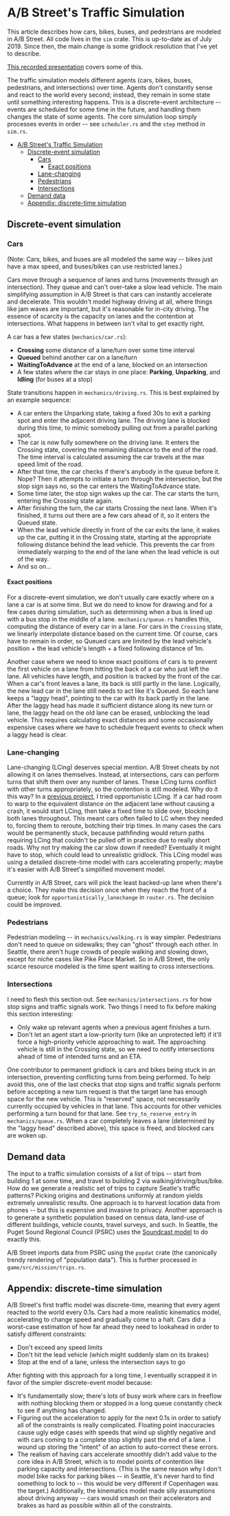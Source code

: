 # A/B Street's Traffic Simulation

This article describes how cars, bikes, buses, and pedestrians are modeled in
A/B Street. All code lives in the `sim` crate. This is up-to-date as of
July 2019. Since then, the main change is some gridlock resolution that I've yet
to describe.

[This recorded presentation](https://youtu.be/chYd5I-5oyc?t=1086) covers some of
this.

The traffic simulation models different agents (cars, bikes, buses, pedestrians,
and intersections) over time. Agents don't constantly sense and react to the
world every second; instead, they remain in some state until something
interesting happens. This is a discrete-event architecture -- events are
scheduled for some time in the future, and handling them changes the state of
some agents. The core simulation loop simply processes events in order -- see
`scheduler.rs` and the `step` method in `sim.rs`.

<!--ts-->

- [A/B Street's Traffic Simulation](#ab-streets-traffic-simulation)
  - [Discrete-event simulation](#discrete-event-simulation)
    - [Cars](#cars)
      - [Exact positions](#exact-positions)
    - [Lane-changing](#lane-changing)
    - [Pedestrians](#pedestrians)
    - [Intersections](#intersections)
  - [Demand data](#demand-data)
  - [Appendix: discrete-time simulation](#appendix-discrete-time-simulation)

<!-- Added by: dabreegster, at: Wed Jul 10 12:06:04 BST 2019 -->

<!--te-->

## Discrete-event simulation

### Cars

(Note: Cars, bikes, and buses are all modeled the same way -- bikes just have a
max speed, and buses/bikes can use restricted lanes.)

Cars move through a sequence of lanes and turns (movements through an
intersection). They queue and can't over-take a slow lead vehicle. The main
simplifying assumption in A/B Street is that cars can instantly accelerate and
decelerate. This wouldn't model highway driving at all, where things like jam
waves are important, but it's reasonable for in-city driving. The essence of
scarcity is the capacity on lanes and the contention at intersections. What
happens in between isn't vital to get exactly right.

A car has a few states (`mechanics/car.rs`):

- **Crossing** some distance of a lane/turn over some time interval
- **Queued** behind another car on a lane/turn
- **WaitingToAdvance** at the end of a lane, blocked on an intersection
- A few states where the car stays in one place: **Parking**, **Unparking**, and
  **Idling** (for buses at a stop)

State transitions happen in `mechanics/driving.rs`. This is best explained by an
example sequence:

- A car enters the Unparking state, taking a fixed 30s to exit a parking spot
  and enter the adjacent driving lane. The driving lane is blocked during this
  time, to mimic somebody pulling out from a parallel parking spot.
- The car is now fully somewhere on the driving lane. It enters the Crossing
  state, covering the remaining distance to the end of the road. The time
  interval is calculated assuming the car travels at the max speed limit of the
  road.
- After that time, the car checks if there's anybody in the queue before it.
  Nope? Then it attempts to initiate a turn through the intersection, but the
  stop sign says no, so the car enters the WaitingToAdvance state.
- Some time later, the stop sign wakes up the car. The car starts the turn,
  entering the Crossing state again.
- After finishing the turn, the car starts Crossing the next lane. When it's
  finished, it turns out there are a few cars ahead of it, so it enters the
  Queued state.
- When the lead vehicle directly in front of the car exits the lane, it wakes up
  the car, putting it in the Crossing state, starting at the appropriate
  following distance behind the lead vehicle. This prevents the car from
  immediately warping to the end of the lane when the lead vehicle is out of the
  way.
- And so on...

#### Exact positions

For a discrete-event simulation, we don't usually care exactly where on a lane a
car is at some time. But we do need to know for drawing and for a few cases
during simulation, such as determining when a bus is lined up with a bus stop in
the middle of a lane. `mechanics/queue.rs` handles this, computing the distance
of every car in a lane. For cars in the `Crossing` state, we linearly
interpolate distance based on the current time. Of course, cars have to remain
in order, so Queued cars are limited by the lead vehicle's position + the lead
vehicle's length + a fixed following distance of 1m.

Another case where we need to know exact positions of cars is to prevent the
first vehicle on a lane from hitting the back of a car who just left the lane.
All vehicles have length, and position is tracked by the front of the car. When
a car's front leaves a lane, its back is still partly in the lane. Logically,
the new lead car in the lane still needs to act like it's Queued. So each lane
keeps a "laggy head", pointing to the car with its back partly in the lane.
After the laggy head has made it sufficient distance along its new turn or lane,
the laggy head on the old lane can be erased, unblocking the lead vehicle. This
requires calculating exact distances and some occasionally expensive cases where
we have to schedule frequent events to check when a laggy head is clear.

### Lane-changing

Lane-changing (LCing) deserves special mention. A/B Street cheats by not
allowing it on lanes themselves. Instead, at intersections, cars can perform
turns that shift them over any number of lanes. These LCing turns conflict with
other turns appropriately, so the contention is still modeled. Why do it this
way? In a
[previous project](http://apps.cs.utexas.edu/tech_reports/reports/tr/TR-2157.pdf),
I tried opportunistic LCing. If a car had room to warp to the equivalent
distance on the adjacent lane without causing a crash, it would start LCing,
then take a fixed time to slide over, blocking both lanes throughout. This meant
cars often failed to LC when they needed to, forcing them to reroute, botching
their trip times. In many cases the cars would be permanently stuck, because
pathfinding would return paths requiring LCing that couldn't be pulled off in
practice due to really short roads. Why not try making the car slow down if
needed? Eventually it might have to stop, which could lead to unrealistic
gridlock. This LCing model was using a detailed discrete-time model with cars
accelerating properly; maybe it's easier with A/B Street's simplified movement
model.

Currently in A/B Street, cars will pick the least backed-up lane when there's a
choice. They make this decision once when they reach the front of a queue; look
for `opportunistically_lanechange` in `router.rs`. The decision could be
improved.

### Pedestrians

Pedestrian modeling -- in `mechanics/walking.rs` is way simpler. Pedestrians
don't need to queue on sidewalks; they can "ghost" through each other. In
Seattle, there aren't huge crowds of people walking and slowing down, except for
niche cases like Pike Place Market. So in A/B Street, the only scarce resource
modeled is the time spent waiting to cross intersections.

### Intersections

I need to flesh this section out. See `mechanics/intersections.rs` for how stop
signs and traffic signals work. Two things I need to fix before making this
section interesting:

- Only wake up relevant agents when a previous agent finishes a turn.
- Don't let an agent start a low-priority turn (like an unprotected left) if
  it'll force a high-priority vehicle approaching to wait. The approaching
  vehicle is still in the Crossing state, so we need to notify intersections
  ahead of time of intended turns and an ETA.

One contributor to permanent gridlock is cars and bikes being stuck in an
intersection, preventing conflicting turns from being performed. To help avoid
this, one of the last checks that stop signs and traffic signals perform before
accepting a new turn request is that the target lane has enough space for the
new vehicle. This is "reserved" space, not necessarily currently occupied by
vehicles in that lane. This accounts for other vehicles performing a turn bound
for that lane. See `try_to_reserve_entry` in `mechanics/queue.rs`. When a car
completely leaves a lane (determined by the "laggy head" described above), this
space is freed, and blocked cars are woken up.

## Demand data

The input to a traffic simulation consists of a list of trips -- start from
building 1 at some time, and travel to building 2 via walking/driving/bus/bike.
How do we generate a realistic set of trips to capture Seatle's traffic
patterns? Picking origins and destinations uniformly at random yields extremely
unrealistic results. One approach is to harvest location data from phones -- but
this is expensive and invasive to privacy. Another approach is to generate a
synthetic population based on census data, land-use of different buildings,
vehicle counts, travel surveys, and such. In Seattle, the Puget Sound Regional
Council (PSRC) uses the
[Soundcast model](https://www.psrc.org/activity-based-travel-model-soundcast) to
do exactly this.

A/B Street imports data from PSRC using the `popdat` crate (the canonically
trendy rendering of "population data"). This is further processed in
`game/src/mission/trips.rs`.

## Appendix: discrete-time simulation

A/B Street's first traffic model was discrete-time, meaning that every agent
reacted to the world every 0.1s. Cars had a more realistic kinematics model,
accelerating to change speed and gradually come to a halt. Cars did a worst-case
estimation of how far ahead they need to lookahead in order to satisfy different
constraints:

- Don't exceed any speed limits
- Don't hit the lead vehicle (which might suddenly slam on its brakes)
- Stop at the end of a lane, unless the intersection says to go

After fighting with this approach for a long time, I eventually scrapped it in
favor of the simpler discrete-event model because:

- It's fundamentally slow; there's lots of busy work where cars in freeflow with
  nothing blocking them or stopped in a long queue constantly check to see if
  anything has changed.
- Figuring out the acceleration to apply for the next 0.1s in order to satisfy
  all of the constraints is really complicated. Floating point inaccuracies
  cause ugly edge cases with speeds that wind up slightly negative and with cars
  coming to a complete stop slightly past the end of a lane. I wound up storing
  the "intent" of an action to auto-correct these errors.
- The realism of having cars accelerate smoothly didn't add value to the core
  idea in A/B Street, which is to model points of contention like parking
  capacity and intersections. (This is the same reason why I don't model bike
  racks for parking bikes -- in Seattle, it's never hard to find something to
  lock to -- this would be very different if Copenhagen was the target.)
  Additionally, the kinematics model made silly assumptions about driving anyway
  -- cars would smash on their accelerators and brakes as hard as possible
  within all of the constraints.
